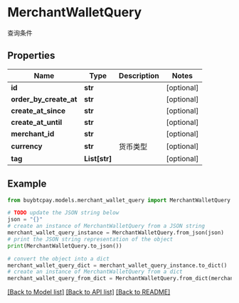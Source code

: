 # MerchantWalletQuery

查询条件

## Properties

Name | Type | Description | Notes
------------ | ------------- | ------------- | -------------
**id** | **str** |  | [optional] 
**order_by_create_at** | **str** |  | [optional] 
**create_at_since** | **str** |  | [optional] 
**create_at_until** | **str** |  | [optional] 
**merchant_id** | **str** |  | [optional] 
**currency** | **str** | 货币类型 | [optional] 
**tag** | **List[str]** |  | [optional] 

## Example

```python
from buybtcpay.models.merchant_wallet_query import MerchantWalletQuery

# TODO update the JSON string below
json = "{}"
# create an instance of MerchantWalletQuery from a JSON string
merchant_wallet_query_instance = MerchantWalletQuery.from_json(json)
# print the JSON string representation of the object
print(MerchantWalletQuery.to_json())

# convert the object into a dict
merchant_wallet_query_dict = merchant_wallet_query_instance.to_dict()
# create an instance of MerchantWalletQuery from a dict
merchant_wallet_query_from_dict = MerchantWalletQuery.from_dict(merchant_wallet_query_dict)
```
[[Back to Model list]](../README.md#documentation-for-models) [[Back to API list]](../README.md#documentation-for-api-endpoints) [[Back to README]](../README.md)


